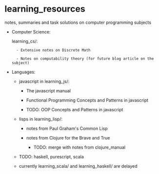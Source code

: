 # learning_resources
notes, summaries and task solutions on computer programming subjects


- Computer Science:

    learning_cs/:

        - Extensive notes on Discrete Math

        - Notes on computability theory (for future blog article on the subject)


- Languages:

  - javascript in learning_js/:

    - The javascript manual

    - Functional Programming Concepts and Patterns in javascript

    - TODO: OOP Concepts and Patterns in javascript

  - lisps in learning_lisp/:

    - notes from Paul Graham's Common Lisp

    - notes from Clojure for the Brave and True

        - TODO: merge with notes from clojure_manual

  - TODO: haskell, purescript, scala

  - currently learning_scala/ and learning_haskell/ are delayed
